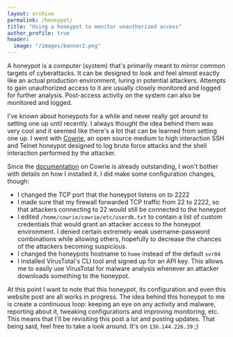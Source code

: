 ```yaml
---
layout: archive
permalink: /honeypot/
title: "Using a honeypot to monitor unauthorized access"
author_profile: true
header:
  image: "/images/banner2.png"
---
```


A honeypot is a computer (system) that's primarily meant to mirror common targets of cyberattacks. It can be designed to look and feel almost exactly like an actual production environment, luring in potential attackers. Attempts to gain unauthorized access to it are usually closely monitored and logged for further analysis. Post-access activity on the system can also be monitored and logged.

I've known about honeypots for a while and never really got around to setting one up until recently. I always thought the idea behind them was very cool and it seemed like there's a lot that can be learned from setting one up. I went with [Cowrie](https://github.com/cowrie/cowrie), an open source medium to high interaction SSH and Telnet honeypot designed to log brute force attacks and the shell interaction performed by the attacker.

Since the [documentation](https://cowrie.readthedocs.io/en/latest/index.html) on Cowrie is already outstanding, I won't bother with details on how I installed it. I did make some configuration changes, though:

* I changed the TCP port that the honeypot listens on to 2222
* I made sure that my firewall forwarded TCP traffic from 22 to 2222, so that attackers connecting to 22 would still be connected to the honeypot
* I edited `/home/cowrie/cowrie/etc/userdb.txt` to contain a list of custom credentials that would grant an attacker access to the honeypot environment. I denied certain extremely weak username-password combinations while allowing others, hopefully to decrease the chances of the attackers becoming suspicious.
* I changed the honeypots hostname to `home` instead of the default `svr04`
* I installed VirusTotal's CLI tool and signed up for an API key. This allows me to easily use VirusTotal for malware analysis whenever an attacker downloads something to the honeypot.

At this point I want to note that this honeypot, its configuration and even this website post are all works in progress. The idea behind this honeypot to me is create a continuous loop: keeping an eye on any activity and malware, reporting about it, tweaking configurations and improving monitoring, etc. This means that I'll be revisiting this post a lot and posting updates. That being said, feel free to take a look around. It's on `136.144.226.39` ;)
